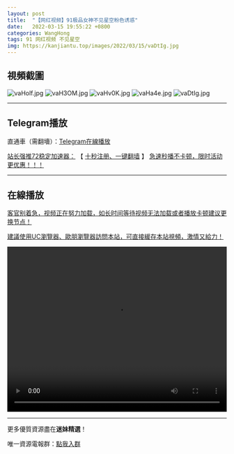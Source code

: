 ```yaml
---
layout: post
title:  "【网红视频】91极品女神不见星空粉色诱惑"
date:   2022-03-15 19:55:22 +0800
categories: WangHong
tags: 91 网红视频 不见星空
img: https://kanjiantu.top/images/2022/03/15/vaDtIg.jpg
---
```



## 視頻截圖

![vaHolf.jpg](https://kanjiantu.top/images/2022/03/15/vaHolf.jpg)
![vaH3OM.jpg](https://kanjiantu.top/images/2022/03/15/vaH3OM.jpg)
![vaHv0K.jpg](https://kanjiantu.top/images/2022/03/15/vaHv0K.jpg)
![vaHa4e.jpg](https://kanjiantu.top/images/2022/03/15/vaHa4e.jpg)
![vaDtIg.jpg](https://kanjiantu.top/images/2022/03/15/vaDtIg.jpg)

* * *
## Telegram播放

直通車（需翻墻）：[Telegram在線播放](https://t.me/mimeijingxuan/52)

<u>站长强推72稳定加速器：</u> 【 [十秒注册、一键翻墙](https://72vpn.xyz/#/register?code=mimei) 】
<u>  急速秒播不卡顿，限时活动更优惠！！！</u>
* * *
## 在線播放
<u>客官别着急，视频正在努力加载，如长时间等待视频无法加载或者播放卡顿建议更换节点！</u>

<u>建議使用UC瀏覽器、歐朋瀏覽器訪問本站，可直接緩存本站視頻，激情又給力！</u>
<center><video src="https://cdn.publer.io/uploads/videos/6246f089db2797357edec1f1/b044753bf728fbb8fab51722231cfca1.mp4" width="100%" height="380px"  controls="controls"></video></center>

* * *
更多優質資源盡在**迷妹精選**！

唯一資源電報群：[點我入群](https://t.me/mimeijingxuan)


